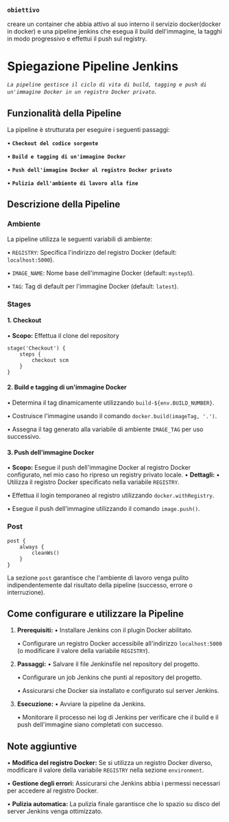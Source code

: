 ### **`obiettivo`**
creare un container che abbia attivo al suo interno il servizio docker(docker in docker) e una pipeline jenkins che esegua il build dell'immagine, la tagghi in modo progressivo e effettui il push sul registry.

# Spiegazione Pipeline Jenkins 

*`La pipeline gestisce il ciclo di vita di build, tagging e push di un'immagine Docker in un registro Docker privato`*.

## Funzionalità della Pipeline

La pipeline è strutturata per eseguire i seguenti passaggi:

• **`Checkout del codice sorgente`**

• **`Build e tagging di un'immagine Docker`**

• **`Push dell'immagine Docker al registro Docker privato`**

• **`Pulizia dell'ambiente di lavoro alla fine`**

## Descrizione della Pipeline

### Ambiente

La pipeline utilizza le seguenti variabili di ambiente:

• `REGISTRY`: Specifica l'indirizzo del registro Docker (default: `localhost:5000`).

• `IMAGE_NAME`: Nome base dell'immagine Docker (default: `mystep5`).

• `TAG`: Tag di default per l'immagine Docker (default: `latest`).

### Stages

#### 1. Checkout

• **Scopo:** Effettua il clone del repository

    stage('Checkout') {
        steps {
            checkout scm
        }
    }

#### 2. Build e tagging di un'immagine Docker

  • Determina il tag dinamicamente utilizzando `build-${env.BUILD_NUMBER}`.  
  
  • Costruisce l'immagine usando il comando `docker.build(imageTag, '.')`.
  
  • Assegna il tag generato alla variabile di ambiente `IMAGE_TAG` per uso successivo.

#### 3. Push dell'immagine Docker

• **Scopo:** Esegue il push dell'immagine Docker al registro Docker configurato, nel mio caso ho ripreso un registry privato locale.
• **Dettagli:**
  • Utilizza il registro Docker specificato nella variabile `REGISTRY`.
  
  • Effettua il login temporaneo al registro utilizzando `docker.withRegistry`.
  
  • Esegue il push dell'immagine utilizzando il comando `image.push()`.

### Post 

    post {
        always {
            cleanWs() 
        }
    }
La sezione `post` garantisce che l'ambiente di lavoro venga pulito indipendentemente dal risultato della pipeline (successo, errore o interruzione).

## Come configurare e utilizzare la Pipeline

1. **Prerequisiti:**
   • Installare Jenkins con il plugin Docker abilitato.
   
   • Configurare un registro Docker accessibile all'indirizzo `localhost:5000` (o modificare il valore della variabile `REGISTRY`).

3. **Passaggi:**
   • Salvare il file Jenkinsfile nel repository del progetto.
   
   • Configurare un job Jenkins che punti al repository del progetto.
   
   • Assicurarsi che Docker sia installato e configurato sul server Jenkins.

5. **Esecuzione:**
   • Avviare la pipeline da Jenkins.
   
   • Monitorare il processo nei log di Jenkins per verificare che il build e il push dell'immagine siano completati con successo.

## Note aggiuntive

• **Modifica del registro Docker:** Se si utilizza un registro Docker diverso, modificare il valore della variabile `REGISTRY` nella sezione `environment`.

• **Gestione degli errori:** Assicurarsi che Jenkins abbia i permessi necessari per accedere al registro Docker.

• **Pulizia automatica:** La pulizia finale garantisce che lo spazio su disco del server Jenkins venga ottimizzato.

